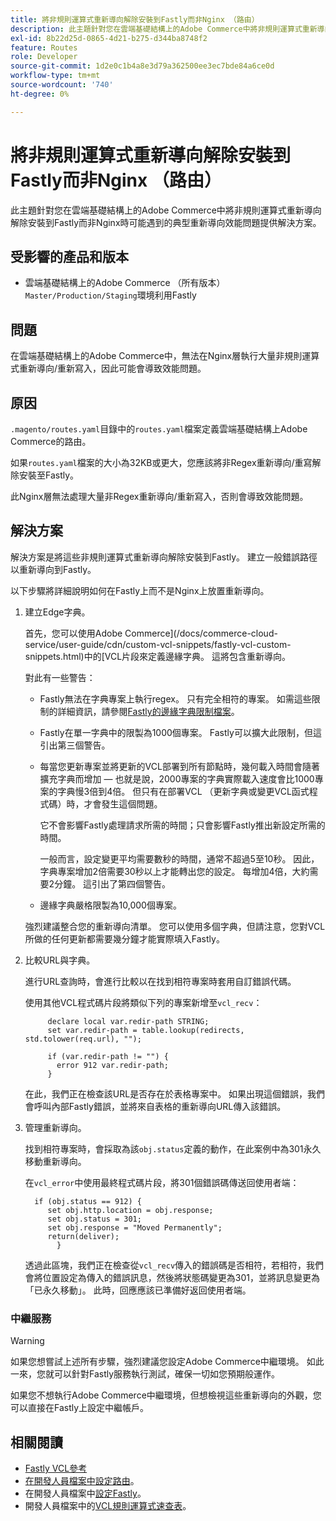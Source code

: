 ```yaml
---
title: 將非規則運算式重新導向解除安裝到Fastly而非Nginx （路由）
description: 此主題針對您在雲端基礎結構上的Adobe Commerce中將非規則運算式重新導向解除安裝到Fastly而非Nginx時可能遇到的典型重新導向效能問題提供解決方案。
exl-id: 8b22d25d-0865-4d21-b275-d344ba8748f2
feature: Routes
role: Developer
source-git-commit: 1d2e0c1b4a8e3d79a362500ee3ec7bde84a6ce0d
workflow-type: tm+mt
source-wordcount: '740'
ht-degree: 0%

---
```


# 將非規則運算式重新導向解除安裝到Fastly而非Nginx （路由）

此主題針對您在雲端基礎結構上的Adobe Commerce中將非規則運算式重新導向解除安裝到Fastly而非Nginx時可能遇到的典型重新導向效能問題提供解決方案。

## 受影響的產品和版本

* 雲端基礎結構上的Adobe Commerce （所有版本） `Master/Production/Staging`環境利用Fastly

## 問題

在雲端基礎結構上的Adobe Commerce中，無法在Nginx層執行大量非規則運算式重新導向/重新寫入，因此可能會導致效能問題。

## 原因

`.magento/routes.yaml`目錄中的`routes.yaml`檔案定義雲端基礎結構上Adobe Commerce的路由。

如果`routes.yaml`檔案的大小為32KB或更大，您應該將非Regex重新導向/重寫解除安裝至Fastly。

此Nginx層無法處理大量非Regex重新導向/重新寫入，否則會導致效能問題。

## 解決方案

解決方案是將這些非規則運算式重新導向解除安裝到Fastly。 建立一般錯誤路徑以重新導向到Fastly。

以下步驟將詳細說明如何在Fastly上而不是Nginx上放置重新導向。

1. 建立Edge字典。

   首先，您可以使用Adobe Commerce](/docs/commerce-cloud-service/user-guide/cdn/custom-vcl-snippets/fastly-vcl-custom-snippets.html)中的[VCL片段來定義邊緣字典。 這將包含重新導向。

   對此有一些警告：

   * Fastly無法在字典專案上執行regex。 只有完全相符的專案。 如需這些限制的詳細資訊，請參閱[Fastly的邊緣字典限制檔案](https://docs.fastly.com/guides/edge-dictionaries/about-edge-dictionaries#limitations-and-considerations)。
   * Fastly在單一字典中的限製為1000個專案。 Fastly可以擴大此限制，但這引出第三個警告。
   * 每當您更新專案並將更新的VCL部署到所有節點時，幾何載入時間會隨著擴充字典而增加 — 也就是說，2000專案的字典實際載入速度會比1000專案的字典慢3倍到4倍。 但只有在部署VCL （更新字典或變更VCL函式程式碼）時，才會發生這個問題。

     它不會影響Fastly處理請求所需的時間；只會影響Fastly推出新設定所需的時間。

     一般而言，設定變更平均需要數秒的時間，通常不超過5至10秒。 因此，字典專案增加2倍需要30秒以上才能轉出您的設定。 每增加4倍，大約需要2分鐘。 這引出了第四個警告。

   * 邊緣字典嚴格限製為10,000個專案。

   強烈建議整合您的重新導向清單。 您可以使用多個字典，但請注意，您對VCL所做的任何更新都需要幾分鐘才能實際填入Fastly。

1. 比較URL與字典。

   進行URL查詢時，會進行比較以在找到相符專案時套用自訂錯誤代碼。

   使用其他VCL程式碼片段將類似下列的專案新增至`vcl_recv`：

   ```
        declare local var.redir-path STRING;
        set var.redir-path = table.lookup(redirects, std.tolower(req.url), "");
   
        if (var.redir-path != "") {
          error 912 var.redir-path;
        }
   ```

   在此，我們正在檢查該URL是否存在於表格專案中。 如果出現這個錯誤，我們會呼叫內部Fastly錯誤，並將來自表格的重新導向URL傳入該錯誤。

1. 管理重新導向。

   找到相符專案時，會採取為該`obj.status`定義的動作，在此案例中為301永久移動重新導向。

   在`vcl_error`中使用最終程式碼片段，將301個錯誤碼傳送回使用者端：

   ```
     if (obj.status == 912) {
        set obj.http.location = obj.response;
        set obj.status = 301;
        set obj.response = "Moved Permanently";
        return(deliver);
          }
   ```

   透過此區塊，我們正在檢查從`vcl_recv`傳入的錯誤碼是否相符，若相符，我們會將位置設定為傳入的錯誤訊息，然後將狀態碼變更為301，並將訊息變更為「已永久移動」。 此時，回應應該已準備好返回使用者端。

### 中繼服務

>[!WARNING]
>
>如果您想嘗試上述所有步驟，強烈建議您設定Adobe Commerce中繼環境。 如此一來，您就可以針對Fastly服務執行測試，確保一切如您預期般運作。

如果您不想執行Adobe Commerce中繼環境，但想檢視這些重新導向的外觀，您可以直接在Fastly上設定中繼帳戶。

## 相關閱讀

* [Fastly VCL參考](https://docs.fastly.com/vcl/)
* [在開發人員檔案中設定路由](/docs/commerce-cloud-service/user-guide/configure/routes/routes-yaml.html)。
* 在開發人員檔案中[設定Fastly](/docs/commerce-cloud-service/user-guide/cdn/setup-fastly/fastly-configuration.html)。
* 開發人員檔案中的[VCL規則運算式速查表](https://docs.fastly.com/en/guides/vcl-regular-expression-cheat-sheet)。
